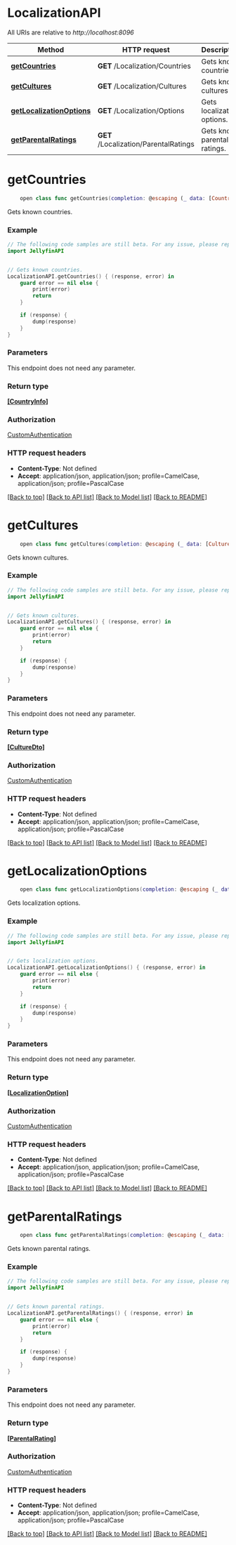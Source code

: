 # LocalizationAPI

All URIs are relative to *http://localhost:8096*

Method | HTTP request | Description
------------- | ------------- | -------------
[**getCountries**](LocalizationAPI.md#getcountries) | **GET** /Localization/Countries | Gets known countries.
[**getCultures**](LocalizationAPI.md#getcultures) | **GET** /Localization/Cultures | Gets known cultures.
[**getLocalizationOptions**](LocalizationAPI.md#getlocalizationoptions) | **GET** /Localization/Options | Gets localization options.
[**getParentalRatings**](LocalizationAPI.md#getparentalratings) | **GET** /Localization/ParentalRatings | Gets known parental ratings.


# **getCountries**
```swift
    open class func getCountries(completion: @escaping (_ data: [CountryInfo]?, _ error: Error?) -> Void)
```

Gets known countries.

### Example 
```swift
// The following code samples are still beta. For any issue, please report via http://github.com/OpenAPITools/openapi-generator/issues/new
import JellyfinAPI


// Gets known countries.
LocalizationAPI.getCountries() { (response, error) in
    guard error == nil else {
        print(error)
        return
    }

    if (response) {
        dump(response)
    }
}
```

### Parameters
This endpoint does not need any parameter.

### Return type

[**[CountryInfo]**](CountryInfo.md)

### Authorization

[CustomAuthentication](../README.md#CustomAuthentication)

### HTTP request headers

 - **Content-Type**: Not defined
 - **Accept**: application/json, application/json; profile=CamelCase, application/json; profile=PascalCase

[[Back to top]](#) [[Back to API list]](../README.md#documentation-for-api-endpoints) [[Back to Model list]](../README.md#documentation-for-models) [[Back to README]](../README.md)

# **getCultures**
```swift
    open class func getCultures(completion: @escaping (_ data: [CultureDto]?, _ error: Error?) -> Void)
```

Gets known cultures.

### Example 
```swift
// The following code samples are still beta. For any issue, please report via http://github.com/OpenAPITools/openapi-generator/issues/new
import JellyfinAPI


// Gets known cultures.
LocalizationAPI.getCultures() { (response, error) in
    guard error == nil else {
        print(error)
        return
    }

    if (response) {
        dump(response)
    }
}
```

### Parameters
This endpoint does not need any parameter.

### Return type

[**[CultureDto]**](CultureDto.md)

### Authorization

[CustomAuthentication](../README.md#CustomAuthentication)

### HTTP request headers

 - **Content-Type**: Not defined
 - **Accept**: application/json, application/json; profile=CamelCase, application/json; profile=PascalCase

[[Back to top]](#) [[Back to API list]](../README.md#documentation-for-api-endpoints) [[Back to Model list]](../README.md#documentation-for-models) [[Back to README]](../README.md)

# **getLocalizationOptions**
```swift
    open class func getLocalizationOptions(completion: @escaping (_ data: [LocalizationOption]?, _ error: Error?) -> Void)
```

Gets localization options.

### Example 
```swift
// The following code samples are still beta. For any issue, please report via http://github.com/OpenAPITools/openapi-generator/issues/new
import JellyfinAPI


// Gets localization options.
LocalizationAPI.getLocalizationOptions() { (response, error) in
    guard error == nil else {
        print(error)
        return
    }

    if (response) {
        dump(response)
    }
}
```

### Parameters
This endpoint does not need any parameter.

### Return type

[**[LocalizationOption]**](LocalizationOption.md)

### Authorization

[CustomAuthentication](../README.md#CustomAuthentication)

### HTTP request headers

 - **Content-Type**: Not defined
 - **Accept**: application/json, application/json; profile=CamelCase, application/json; profile=PascalCase

[[Back to top]](#) [[Back to API list]](../README.md#documentation-for-api-endpoints) [[Back to Model list]](../README.md#documentation-for-models) [[Back to README]](../README.md)

# **getParentalRatings**
```swift
    open class func getParentalRatings(completion: @escaping (_ data: [ParentalRating]?, _ error: Error?) -> Void)
```

Gets known parental ratings.

### Example 
```swift
// The following code samples are still beta. For any issue, please report via http://github.com/OpenAPITools/openapi-generator/issues/new
import JellyfinAPI


// Gets known parental ratings.
LocalizationAPI.getParentalRatings() { (response, error) in
    guard error == nil else {
        print(error)
        return
    }

    if (response) {
        dump(response)
    }
}
```

### Parameters
This endpoint does not need any parameter.

### Return type

[**[ParentalRating]**](ParentalRating.md)

### Authorization

[CustomAuthentication](../README.md#CustomAuthentication)

### HTTP request headers

 - **Content-Type**: Not defined
 - **Accept**: application/json, application/json; profile=CamelCase, application/json; profile=PascalCase

[[Back to top]](#) [[Back to API list]](../README.md#documentation-for-api-endpoints) [[Back to Model list]](../README.md#documentation-for-models) [[Back to README]](../README.md)

